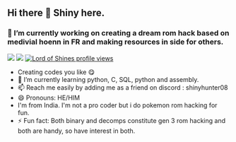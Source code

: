 ## Hi there 👋 Shiny here.
### 👯  I’m currently working on creating a dream rom hack based on medivial hoenn in FR and making resources in side for others.
![](https://komarev.com/ghpvc/?username=shiny-miner&color=blueviolet)
![](https://img.shields.io/github/followers/Shiny-Miner?style=flat&logo=Appveyor&logoColor=Violet&logoSize=Auto&labelColor=Abcdef)
[![Lord of Shines profile views](https://u8views.com/api/v1/github/profiles/101048219/views/day-week-month-total-count.svg)](https://u8views.com/github/Shiny-Miner)
- Creating codes you like 😋
- 👯 I’m currently learning python, C, SQL, python and assembly.
- 📫 Reach me easily by adding me as a friend on discord : shinyhunter08
-  😄 Pronouns: HE/HIM
-  I'm from India. I'm not a pro coder but i do pokemon rom hacking for fun.
- ⚡ Fun fact: Both binary and decomps constitute gen 3 rom hacking and both are handy, so have interest in both.
